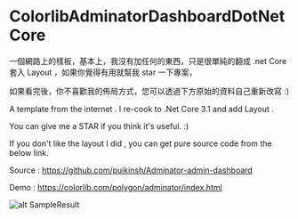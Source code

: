 # ColorlibAdminatorDashboardDotNetCore

一個網路上的樣板，基本上，我沒有加任何的東西，只是很單純的翻成 .net Core  套入 Layout ，如果你覺得有用就幫我 star 一下專案，

如果看完後，你不喜歡我的佈局方式，您可以透過下方原始的資料自己重新改寫 :)


A template from the internet . I re-cook to .Net Core 3.1 and add Layout .

You can give me a STAR if you think it's useful. :)

If you don't like the layout I did , you can  get pure source code from the below link.

Source : https://github.com/puikinsh/Adminator-admin-dashboard

Demo : https://colorlib.com/polygon/adminator/index.html

![alt SampleResult](https://github.com/donma/DashioTemplateCore/blob/master/dashino_screenshot.jpg?raw=true)
